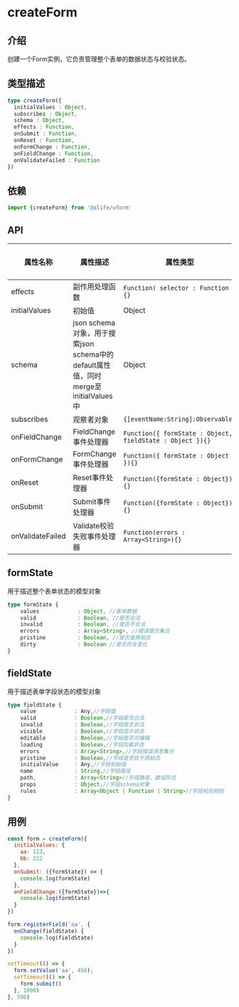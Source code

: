# createForm

## 介绍

创建一个Form实例，它负责管理整个表单的数据状态与校验状态。

## 类型描述

```typescript
type createForm({
  initialValues : Object,
  subscribes : Object,
  schema : Object,
  effects : Function,
  onSubmit : Function,
  onReset : Function,
  onFormChange : Function,
  onFieldChange : Function,
  onValidateFailed : Function
})
```

## 依赖

```javascript
import {createForm} from '@alife/uform'
```

## API

| 属性名称 | 属性描述 | 属性类型 | 默认值 |
| ---- | ---- | ---- | --- |
| effects | 副作用处理函数 | `Function( selector : Function ){}` |  |
| initialValues | 初始值 | Object |  |
| schema | json schema对象，用于搜索json schema中的default属性值，同时merge至initialValues中 | Object |  |
| subscribes | 观察者对象 | `{[eventName:String]:Observable}` |  |
| onFieldChange | FieldChange事件处理器 | `Function({ formState : Object, fieldState : Object }){}` |  |
| onFormChange | FormChange事件处理器 | `Function({ formState : Object }){}` |  |
| onReset | Reset事件处理器 | `Function({formState : Object}){}` |  |
| onSubmit | Submit事件处理器 | `Function({formState : Object}){}` |  |
| onValidateFailed | Validate校验失败事件处理器 | `Function(errors : Array<String>){}` |  |

## formState

用于描述整个表单状态的模型对象

```typescript
type formState {
    values            : Object, //表单数据
    valid             : Boolean, //是否合法
    invalid           : Boolean, //是否不合法
    errors            : Array<String>, //错误提示集合
    pristine          : Boolean, //是否是原始态
    dirty             : Boolean //是否存在变化
}
```

## fieldState

用于描述表单字段状态的模型对象

```typescript
type fieldState {
    value            : Any,//字段值
    valid            : Boolean,//字段是否合法
    invalid          : Boolean,//字段是否非法
    visible          : Boolean,//字段显示状态
    editable         : Boolean,//字段是否可编辑
    loading          : Boolean,//字段加载状态
    errors           : Array<String>,//字段错误消息集合
    pristine         : Boolean,//字段是否处于原始态
    initialValue     : Any,//字段初始值
    name             : String,//字段路径
    path,            : Array<String>//字段路径，数组形式
    props            : Object,//字段schema对象
    rules            : Array<Object | Function | String>//字段校验规则
}
```

## 用例

```javascript
const form = createForm({
  initialValues: {
    aa: 123,
    bb: 222
  },
  onSubmit: ({formState}) => {
    console.log(formState)
  },
  onFieldChange:({formState})=>{
    console.log(formState)
  }
})

form.registerField('aa', {
  onChange(fieldState) {
    console.log(fieldState)
  }
})

setTimeout(() => {
  form.setValue('aa', 456);
  setTimeout(() => {
    form.submit()
  }, 1000)
}, 500)
```
